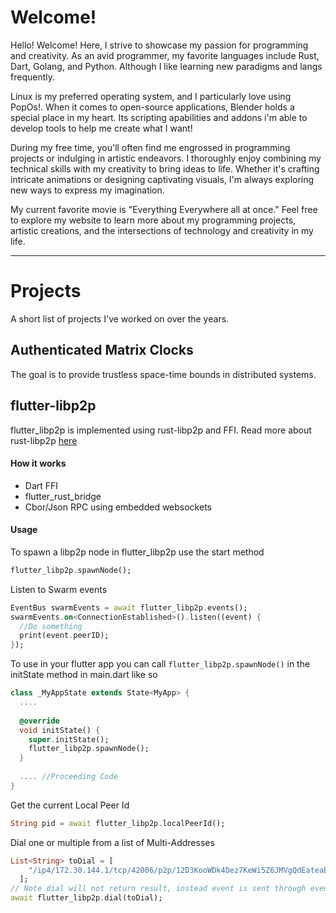# Welcome!
Hello! Welcome! Here, I strive to showcase my passion for programming and creativity. As an avid programmer, my favorite languages include Rust, Dart, Golang, and Python. Although I like learning new paradigms and langs frequently. 

Linux is my preferred operating system, and I particularly love using PopOs!. When it comes to open-source applications, Blender holds a special place in my heart. Its scripting apabilities and addons i'm able to develop tools to help me create what I want!

During my free time, you'll often find me engrossed in programming projects or indulging in artistic endeavors. I thoroughly enjoy combining my technical skills with my creativity to bring ideas to life. Whether it's crafting intricate animations or designing captivating visuals, I'm always exploring new ways to express my imagination.

My current favorite movie is "Everything Everywhere all at once." Feel free to explore my website to learn more about my programming projects, artistic creations, and the intersections of technology and creativity in my life.

---

# Projects
A short list of projects I've worked on over the years.
## Authenticated Matrix Clocks
The goal is to provide trustless space-time bounds in distributed systems. 

## flutter-libp2p
flutter_libp2p is implemented using rust-libp2p and FFI. Read more about rust-libp2p [here](https://github.com/libp2p/rust-libp2p)

#### How it works 
- Dart FFI
- flutter_rust_bridge
- Cbor/Json RPC using embedded websockets


#### Usage
To spawn a libp2p node in flutter_libp2p use the start method
````Dart
flutter_libp2p.spawnNode();
````
Listen to Swarm events
````Dart
EventBus swarmEvents = await flutter_libp2p.events();
swarmEvents.on<ConnectionEstablished>().listen((event) {
  //Do something
  print(event.peerID);
});
````

To use in your flutter app you can call `flutter_libp2p.spawnNode()` in the initState method in main.dart like so 
````Dart
class _MyAppState extends State<MyApp> {
  ....
  
  @override
  void initState() {
    super.initState();
    flutter_libp2p.spawnNode();
  }
  
  .... //Proceeding Code
}
````

Get the current Local Peer Id
````Dart
String pid = await flutter_libp2p.localPeerId();
````

Dial one or multiple from a list of Multi-Addresses
````Dart
List<String> toDial = [
    "/ip4/172.30.144.1/tcp/42006/p2p/12D3KooWDk4Dez7KeWi5Z6JMVgQdEateaBY26yBpasdUedn29GaA"
  ];
// Note dial will not return result, instead event is sent through event stream  
await flutter_libp2p.dial(toDial);
````

